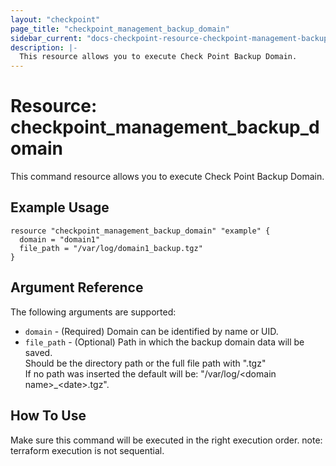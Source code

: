 ```yaml
---
layout: "checkpoint"
page_title: "checkpoint_management_backup_domain"
sidebar_current: "docs-checkpoint-resource-checkpoint-management-backup-domain"
description: |-
  This resource allows you to execute Check Point Backup Domain.
---
```


# Resource: checkpoint_management_backup_domain

This command resource allows you to execute Check Point Backup Domain.

## Example Usage


```hcl
resource "checkpoint_management_backup_domain" "example" {
  domain = "domain1"
  file_path = "/var/log/domain1_backup.tgz"
}
```

## Argument Reference

The following arguments are supported:

* `domain` - (Required) Domain can be identified by name or UID. 
* `file_path` - (Optional) Path in which the backup domain data will be saved. <br>Should be the directory path or the full file path with ".tgz" <br>If no path was inserted the default will be: "/var/log/&lt;domain name&gt;_&lt;date&gt;.tgz". 


## How To Use
Make sure this command will be executed in the right execution order. 
note: terraform execution is not sequential.  

